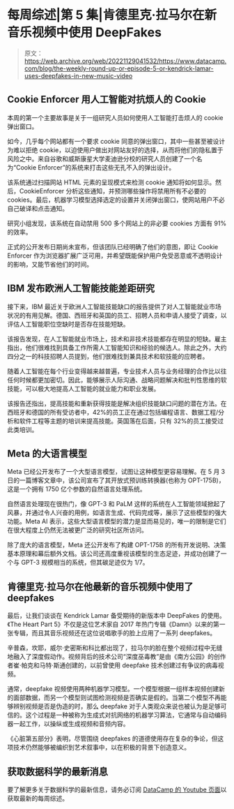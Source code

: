 # 每周综述|第 5 集|肯德里克·拉马尔在新音乐视频中使用 DeepFakes

> 原文：<https://web.archive.org/web/20221129041532/https://www.datacamp.com/blog/the-weekly-round-up-or-episode-5-or-kendrick-lamar-uses-deepfakes-in-new-music-video>

## Cookie Enforcer 用人工智能对抗烦人的 Cookie

本周的第一个主要故事是关于一组研究人员如何使用人工智能打击烦人的 cookie 弹出窗口。

如今，几乎每个网站都有一个要求 cookie 同意的弹出窗口，其中一些甚至被设计为难以拒绝 cookie，以迫使用户做出对网站友好的选择，从而将他们的隐私置于风险之中。来自谷歌和威斯康星大学麦迪逊分校的研究人员创建了一个名为“Cookie Enforcer”的系统来打击这些无孔不入的弹出设计。

该系统通过扫描网站 HTML 元素的呈现模式来检测 cookie 通知将如何显示。然后，CookieEnforcer 分析这些通知，并预测哪些操作将禁用所有不必要的 cookies。最后，机器学习模型选择选定的设置并关闭弹出窗口，使网站用户不必自己破译和点击通知。

研究小组发现，该系统在自动禁用 500 多个网站上的非必要 cookies 方面有 91%的效率。

正式的公开发布日期尚未宣布，但该团队已经明确了他们的意图，即让 Cookie Enforcer 作为浏览器扩展广泛可用，并希望既能保护用户免受恶意或不透明设计的影响，又能节省他们的时间。

## IBM 发布欧洲人工智能技能差距研究

接下来，IBM 最近关于欧洲人工智能技能缺口的报告提供了对人工智能就业市场状况的有用见解。德国、西班牙和英国的员工、招聘人员和申请人接受了调查，以评估人工智能职位空缺时是否存在技能短缺。

该报告发现，在人工智能就业市场上，技术和非技术技能都存在明显的短缺。雇主指出，他们很难找到具备工作所需人工智能知识和经验的候选人。除此之外，大约四分之一的科技招聘人员提到，他们很难找到兼具技术和软技能的应聘者。

随着人工智能在每个行业变得越来越普遍，专业技术人员与业务经理的合作比以往任何时候都更加密切。因此，能够展示人际沟通、战略问题解决和批判性思维的软技能，可以极大地提高人工智能的就业能力和职业发展。

该报告还指出，提高技能和重新获得技能是解决组织技能缺口问题的潜在方法。在西班牙和德国的所有受访者中，42%的员工正在通过包括编程语言、数据工程/分析和软件工程等主题的培训来提高技能。英国落在后面，只有 32%的员工接受过此类培训。

## Meta 的大语言模型

Meta 已经公开发布了一个大型语言模型，试图让这种模型更容易理解。在 5 月 3 日的一篇博客文章中，该公司宣布了其开放式预训练转换器(也称为 OPT-175B)，这是一个拥有 1750 亿个参数的自然语言处理系统。

自然语言处理现在很热门，像 GPT-3 和 PaLM 这样的系统在人工智能领域掀起了风暴，并通过令人兴奋的用例，如语言生成、代码完成等，展示了这些模型的强大功能。Meta AI 表示，这些大型语言模型的潜力是显而易见的，唯一的限制是它们在很大程度上仍然无法被更广泛的研究社区所访问。

除了庞大的语言模型，Meta 还公开发布了构建 OPT-175B 的所有开发说明、决策基本原理和幕后额外文档。该公司还高度重视该模型的生态足迹，并成功创建了一个与 GPT-3 规模相当的系统，但其碳足迹仅为 1/7。

## 肯德里克·拉马尔在他最新的音乐视频中使用了 deepfakes

最后，让我们谈谈在 Kendrick Lamar 备受期待的新版本中 DeepFakes 的使用。《The Heart Part 5》不仅是这位艺术家自 2017 年热门专辑《Damn》以来的第一张专辑，而且其音乐视频还在这位说唱歌手的脸上应用了一系列 deepfakes。

辛普森，坎耶，威尔·史密斯和科比都出现了，拉马尔的脸在整个视频过程中无缝地融入了深度假动作。视频背后的技术公司“深度巫毒教”是由《南方公园》的创作者崔·帕克和马特·斯通创建的，以前曾使用 deepfake 技术创建过有争议的病毒视频。

通常，deepfake 视频使用两种机器学习模型。一个模型根据一组样本视频创建新的面部数据，而另一个模型则试图检测视频是否确实是假的。当第二个模型不再能够辨别视频是否是伪造的时，那么 deepfake 对于人类观众来说也被认为是足够可信的。这个过程是一种被称为生成式对抗网络的机器学习算法，它通常与自动编码器一起工作，以操纵或生成视频和音频内容。

《心脏第五部分》表明，尽管围绕 deepfakes 的道德使用存在复杂的争论，但这项技术仍然能够被编织到艺术叙事中，以在积极的背景下创造意义。

## 获取数据科学的最新消息

要了解更多关于数据科学的最新信息，请务必订阅 [DataCamp 的 Youtube 页面](https://web.archive.org/web/20221212135945/https://www.youtube.com/c/Datacamp)以获取最新的每周综述。